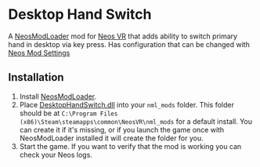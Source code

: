 # Desktop Hand Switch

A [NeosModLoader](https://github.com/zkxs/NeosModLoader) mod for [Neos VR](https://neos.com/) that adds ability to switch primary hand in desktop via key press. Has configuration that can be changed with [Neos Mod Settings](https://github.com/badhaloninja/NeosModSettings) 

## Installation
1. Install [NeosModLoader](https://github.com/zkxs/NeosModLoader).
2. Place [DesktopHandSwitch.dll](https://github.com/TheJebForge/DesktopHandSwitch/releases/latest/download/TypePicker.dll) into your `nml_mods` folder. This folder should be at `C:\Program Files (x86)\Steam\steamapps\common\NeosVR\nml_mods` for a default install. You can create it if it's missing, or if you launch the game once with NeosModLoader installed it will create the folder for you.
3. Start the game. If you want to verify that the mod is working you can check your Neos logs.